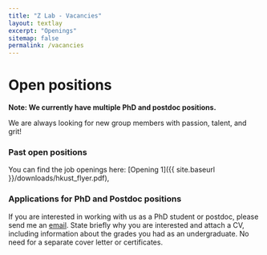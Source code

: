 ```yaml
---
title: "Z Lab - Vacancies"
layout: textlay
excerpt: "Openings"
sitemap: false
permalink: /vacancies
---
```


# Open positions

**Note: We currently have multiple PhD and postdoc positions.**

We are always looking for new group members with passion, talent, and grit!


### Past open positions

You can find the job openings here:
[Opening 1]({{ site.baseurl }}/downloads/hkust_flyer.pdf),


### Applications for PhD and Postdoc positions
If you are interested in working with us as a PhD student or postdoc, please send me an [email](mailto:laiz@ethz.ch). State briefly why you are interested and attach a CV, including information about the grades you had as an undergraduate. No need for a separate cover letter or certificates. 

